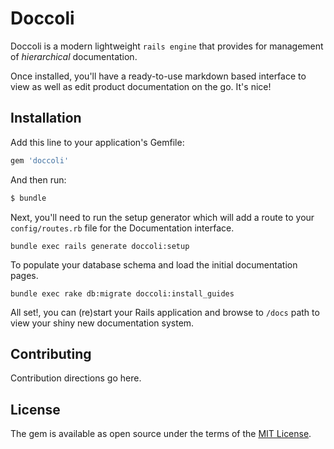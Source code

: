 # Doccoli
Doccoli is a modern lightweight `rails engine` that provides for management of *hierarchical* documentation. 

Once installed, you'll have a ready-to-use markdown based interface to view as well as edit product documentation on the go. It's nice!

## Installation
Add this line to your application's Gemfile:

```ruby
gem 'doccoli'
```

And then run:
```bash
$ bundle
```

Next, you'll need to run the setup generator which will add a route to your `config/routes.rb` file for the Documentation interface.

```
bundle exec rails generate doccoli:setup
```

To populate your database schema and load the initial documentation pages.

```
bundle exec rake db:migrate doccoli:install_guides
```

All set!, you can (re)start your Rails application and browse to `/docs` path to view your shiny new documentation system.


## Contributing
Contribution directions go here.

## License
The gem is available as open source under the terms of the [MIT License](http://opensource.org/licenses/MIT).
